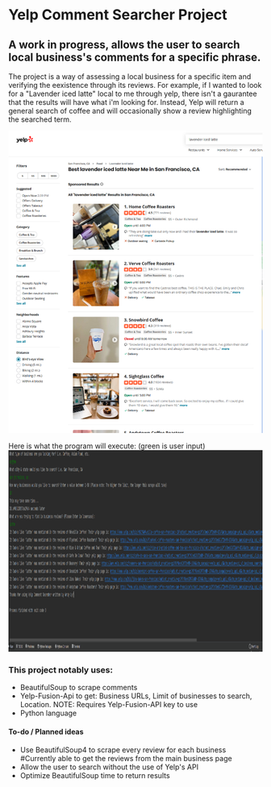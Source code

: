 # Yelp Comment Searcher Project

## A work in progress, allows the user to search local business's comments for a specific phrase.

The project is a way of assessing a local business for a specific item and verifying the eexistence through its reviews.
For example, if I wanted to look for a "Lavender iced latte" local to me through yelp, there isn't a gaurantee that the results will have what i'm looking for.
Instead, Yelp will return a general search of coffee and will occasionally show a review highlighting the searched term.

<img src = "yelp.jpg" alt = "yelp search results" title = "Yelp results" width = "900" height = "600" display = "inline-block" />

Here is what the program will execute:
(green is user input)
<img src = "results.jpg" alt = "yelp search results" title = "Yelp results" width = "1000" height = "400" display = "inline-block" />

### This project notably uses:
* BeautifulSoup to scrape comments
* Yelp-Fusion-Api to get: Business URLs, Limit of businesses to search, Location.
     NOTE: Requires Yelp-Fusion-API key to use
* Python language


#### To-do / Planned ideas
* Use BeautifulSoup4 to scrape every review for each business #Currently able to get the reviews from the main business page
* Allow the user to search without the use of Yelp's API
* Optimize BeautifulSoup time to return results
